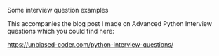 Some interview question examples

This accompanies the blog post I made on Advanced Python Interview questions which you could find here:

https://unbiased-coder.com/python-interview-questions/
